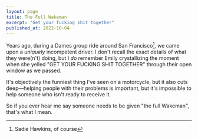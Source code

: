```yaml
---
layout: page
title: The Full Wakeman
excerpt: "Get your fucking shit together"
published_at: 2022-10-04
---
```


Years ago, during a Dames group ride around San Francisco[^sadie], we came upon a _uniquely_ incompetent driver. I don't recall the exact details of what they were(n't) doing, but I _do_ remember Emily crystallizing the moment when she yelled "GET YOUR FUCKING SHIT TOGETHER" through their open window as we passed.

It's objectively the funniest thing I've seen on a motorcycle, but it also cuts deep—helping people with their problems is important, but it's impossible to help someone who isn't ready to receive it.

So if you ever hear me say someone needs to be given "the full Wakeman", that's what I mean.

[^sadie]: Sadie Hawkins, of course
